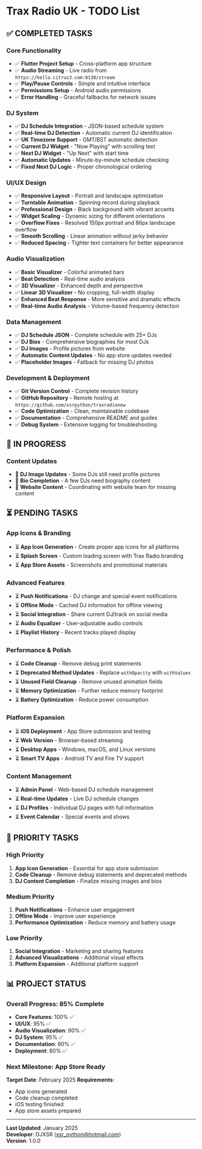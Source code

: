 # Trax Radio UK - TODO List

## ✅ **COMPLETED TASKS**

### **Core Functionality**
- ✅ **Flutter Project Setup** - Cross-platform app structure
- ✅ **Audio Streaming** - Live radio from `https://hello.citrus3.com:8138/stream`
- ✅ **Play/Pause Controls** - Simple and intuitive interface
- ✅ **Permissions Setup** - Android audio permissions
- ✅ **Error Handling** - Graceful fallbacks for network issues

### **DJ System**
- ✅ **DJ Schedule Integration** - JSON-based schedule system
- ✅ **Real-time DJ Detection** - Automatic current DJ identification
- ✅ **UK Timezone Support** - GMT/BST automatic detection
- ✅ **Current DJ Widget** - "Now Playing" with scrolling text
- ✅ **Next DJ Widget** - "Up Next" with start time
- ✅ **Automatic Updates** - Minute-by-minute schedule checking
- ✅ **Fixed Next DJ Logic** - Proper chronological ordering

### **UI/UX Design**
- ✅ **Responsive Layout** - Portrait and landscape optimization
- ✅ **Turntable Animation** - Spinning record during playback
- ✅ **Professional Design** - Black background with vibrant accents
- ✅ **Widget Scaling** - Dynamic sizing for different orientations
- ✅ **Overflow Fixes** - Resolved 150px portrait and 86px landscape overflow
- ✅ **Smooth Scrolling** - Linear animation without jerky behavior
- ✅ **Reduced Spacing** - Tighter text containers for better appearance

### **Audio Visualization**
- ✅ **Basic Visualizer** - Colorful animated bars
- ✅ **Beat Detection** - Real-time audio analysis
- ✅ **3D Visualizer** - Enhanced depth and perspective
- ✅ **Linear 3D Visualizer** - No cropping, full-width display
- ✅ **Enhanced Beat Response** - More sensitive and dramatic effects
- ✅ **Real-time Audio Analysis** - Volume-based frequency detection

### **Data Management**
- ✅ **DJ Schedule JSON** - Complete schedule with 25+ DJs
- ✅ **DJ Bios** - Comprehensive biographies for most DJs
- ✅ **DJ Images** - Profile pictures from website
- ✅ **Automatic Content Updates** - No app store updates needed
- ✅ **Placeholder Images** - Fallback for missing DJ photos

### **Development & Deployment**
- ✅ **Git Version Control** - Complete revision history
- ✅ **GitHub Repository** - Remote hosting at `https://github.com/xsrpython/traxradionew`
- ✅ **Code Optimization** - Clean, maintainable codebase
- ✅ **Documentation** - Comprehensive README and guides
- ✅ **Debug System** - Extensive logging for troubleshooting

## 🔄 **IN PROGRESS**

### **Content Updates**
- 🔄 **DJ Image Updates** - Some DJs still need profile pictures
- 🔄 **Bio Completion** - A few DJs need biography content
- 🔄 **Website Content** - Coordinating with website team for missing content

## ⏳ **PENDING TASKS**

### **App Icons & Branding**
- ⏳ **App Icon Generation** - Create proper app icons for all platforms
- ⏳ **Splash Screen** - Custom loading screen with Trax Radio branding
- ⏳ **App Store Assets** - Screenshots and promotional materials

### **Advanced Features**
- ⏳ **Push Notifications** - DJ change and special event notifications
- ⏳ **Offline Mode** - Cached DJ information for offline viewing
- ⏳ **Social Integration** - Share current DJ/track on social media
- ⏳ **Audio Equalizer** - User-adjustable audio controls
- ⏳ **Playlist History** - Recent tracks played display

### **Performance & Polish**
- ⏳ **Code Cleanup** - Remove debug print statements
- ⏳ **Deprecated Method Updates** - Replace `withOpacity` with `withValues`
- ⏳ **Unused Field Cleanup** - Remove unused animation fields
- ⏳ **Memory Optimization** - Further reduce memory footprint
- ⏳ **Battery Optimization** - Reduce power consumption

### **Platform Expansion**
- ⏳ **iOS Deployment** - App Store submission and testing
- ⏳ **Web Version** - Browser-based streaming
- ⏳ **Desktop Apps** - Windows, macOS, and Linux versions
- ⏳ **Smart TV Apps** - Android TV and Fire TV support

### **Content Management**
- ⏳ **Admin Panel** - Web-based DJ schedule management
- ⏳ **Real-time Updates** - Live DJ schedule changes
- ⏳ **DJ Profiles** - Individual DJ pages with full information
- ⏳ **Event Calendar** - Special events and shows

## 🎯 **PRIORITY TASKS**

### **High Priority**
1. **App Icon Generation** - Essential for app store submission
2. **Code Cleanup** - Remove debug statements and deprecated methods
3. **DJ Content Completion** - Finalize missing images and bios

### **Medium Priority**
1. **Push Notifications** - Enhance user engagement
2. **Offline Mode** - Improve user experience
3. **Performance Optimization** - Reduce memory and battery usage

### **Low Priority**
1. **Social Integration** - Marketing and sharing features
2. **Advanced Visualizations** - Additional visual effects
3. **Platform Expansion** - Additional platform support

## 📊 **PROJECT STATUS**

### **Overall Progress**: 85% Complete
- **Core Features**: 100% ✅
- **UI/UX**: 95% ✅
- **Audio Visualization**: 90% ✅
- **DJ System**: 95% ✅
- **Documentation**: 90% ✅
- **Deployment**: 80% ✅

### **Next Milestone**: App Store Ready
**Target Date**: February 2025
**Requirements**:
- App icons generated
- Code cleanup completed
- iOS testing finished
- App store assets prepared

---

**Last Updated**: January 2025  
**Developer**: DJXSR (xsr_python@hotmail.com)  
**Version**: 1.0.0 